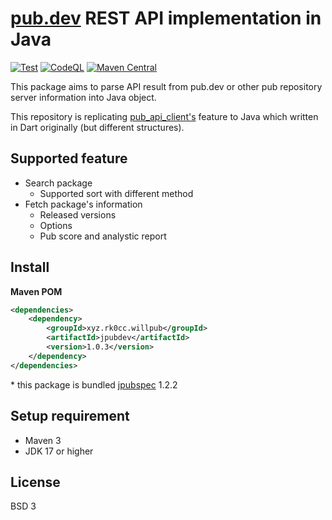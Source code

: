 # [pub.dev](https://pub.dev) REST API implementation in Java

[![Test](https://github.com/Project-Will-Pub/jpubdev/actions/workflows/test.yml/badge.svg?branch=main)](https://github.com/Project-Will-Pub/jpubdev/actions/workflows/test.yml)
[![CodeQL](https://github.com/Project-Will-Pub/jpubdev/actions/workflows/codeql.yml/badge.svg?branch=main)](https://github.com/Project-Will-Pub/jpubdev/actions/workflows/codeql.yml)
[![Maven Central](https://img.shields.io/maven-central/v/xyz.rk0cc.willpub/jpubdev.svg?label=Maven%20Central)](https://search.maven.org/search?q=g:%22xyz.rk0cc.willpub%22%20AND%20a:%22jpubdev%22)

This package aims to parse API result from pub.dev or other pub repository server information into
Java object.

This repository is replicating [pub_api_client's](https://github.com/leoafarias/pub_api_client) feature to Java which written in Dart originally (but different structures).

## Supported feature

* Search package
  * Supported sort with different method
* Fetch package's information
  * Released versions
  * Options
  * Pub score and analystic report

## Install

**Maven POM**
```xml
<dependencies>
    <dependency>
        <groupId>xyz.rk0cc.willpub</groupId>
        <artifactId>jpubdev</artifactId>
        <version>1.0.3</version>
    </dependency>
</dependencies>
```
<p>* this package is bundled <a href="https://github.com/Project-Will-Pub/jpubspec">jpubspec</a> 1.2.2</p>

## Setup requirement

* Maven 3
* JDK 17 or higher

## License

BSD 3
